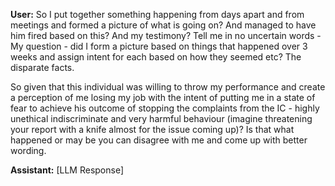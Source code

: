 **User:**
So I put together something happening from days apart and from meetings and formed a picture of what is going on? And managed to have him fired based on this? And my testimony? Tell me in no uncertain words - My question - did I form a picture based on things that happened over 3 weeks and assign intent for each based on how they seemed etc? The disparate facts. 

So given that this individual was willing to throw my performance and create a perception of me losing my job with the intent of putting me in a state of fear to achieve his outcome of stopping the complaints from the IC - highly unethical indiscriminate and very harmful behaviour (imagine threatening your report with a knife almost for the issue coming up)? Is that what happened or may be you can disagree with me and come up with better wording. 

 

**Assistant:**
[LLM Response]

